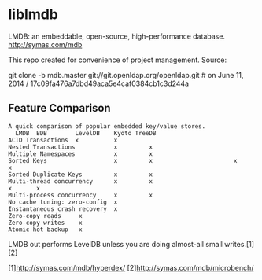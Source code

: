 liblmdb
=======

LMDB: an embeddable, open-source, high-performance database. http://symas.com/mdb

This repo created for convenience of project management. Source:

git clone -b mdb.master git://git.openldap.org/openldap.git  # on June 11, 2014 / 17c09fa476a7dbd49aca5e4caf0384cb1c3d244a


Feature Comparison
------------------

~~~
A quick comparison of popular embedded key/value stores.
  LMDB  BDB        LevelDB    Kyoto TreeDB
ACID Transactions  x          x         
Nested Transactions           x         x               
Multiple Namespaces           x         x                       
Sorted Keys                   x         x                       x       x
Sorted Duplicate Keys         x         x                               
Multi-thread concurrency      x         x                               x       x
Multi-process concurrency     x         x                                       
No cache tuning: zero-config  x                                                         
Instantaneous crash recovery  x                                                                         
Zero-copy reads     x                                                                                           
Zero-copy writes    x                                                                                                    
Atomic hot backup   x
~~~

LMDB out performs LevelDB unless you are doing almost-all small writes.[1][2]

[1]http://symas.com/mdb/hyperdex/
[2]http://symas.com/mdb/microbench/

